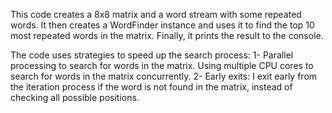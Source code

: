 This code creates a 8x8 matrix and a word stream with some repeated words. 
It then creates a WordFinder instance and uses it to find the top 10 most repeated words in the matrix. Finally, it prints the result to the console.

The code uses strategies to speed up the search process:
1- Parallel processing to search for words in the matrix. Using multiple CPU cores to search for words in the matrix concurrently.
2- Early exits: I exit early from the iteration process if the word is not found in the matrix, instead of checking all possible positions.
